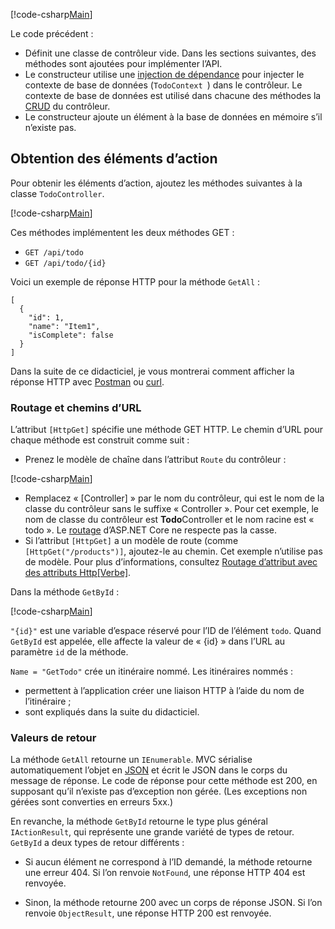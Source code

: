 [!code-csharp[Main](../../tutorials/first-web-api/sample/TodoApi/Controllers/TodoController2.cs?name=snippet_todo1)]

Le code précédent :

* Définit une classe de contrôleur vide. Dans les sections suivantes, des méthodes sont ajoutées pour implémenter l’API.
* Le constructeur utilise une [injection de dépendance](xref:fundamentals/dependency-injection) pour injecter le contexte de base de données (`TodoContext `) dans le contrôleur. Le contexte de base de données est utilisé dans chacune des méthodes la [CRUD](https://wikipedia.org/wiki/Create,_read,_update_and_delete) du contrôleur.
* Le constructeur ajoute un élément à la base de données en mémoire s’il n’existe pas.

## <a name="getting-to-do-items"></a>Obtention des éléments d’action

Pour obtenir les éléments d’action, ajoutez les méthodes suivantes à la classe `TodoController`.

[!code-csharp[Main](../../tutorials/first-web-api/sample/TodoApi/Controllers/TodoController.cs?name=snippet_GetAll)]

Ces méthodes implémentent les deux méthodes GET :

* `GET /api/todo`
* `GET /api/todo/{id}`

Voici un exemple de réponse HTTP pour la méthode `GetAll` :

```
[
  {
    "id": 1,
    "name": "Item1",
    "isComplete": false
  }
]
   ```

Dans la suite de ce didacticiel, je vous montrerai comment afficher la réponse HTTP avec [Postman](https://www.getpostman.com/) ou [curl](https://developer.apple.com/legacy/library/documentation/Darwin/Reference/ManPages/man1/curl.1.html).

### <a name="routing-and-url-paths"></a>Routage et chemins d’URL

L’attribut `[HttpGet]` spécifie une méthode GET HTTP. Le chemin d’URL pour chaque méthode est construit comme suit :

* Prenez le modèle de chaîne dans l’attribut `Route` du contrôleur :

[!code-csharp[Main](../../tutorials/first-web-api/sample/TodoApi/Controllers/TodoController.cs?name=TodoController&highlight=3)]

* Remplacez « [Controller] » par le nom du contrôleur, qui est le nom de la classe du contrôleur sans le suffixe « Controller ». Pour cet exemple, le nom de classe du contrôleur est **Todo**Controller et le nom racine est « todo ». Le [routage](xref:mvc/controllers/routing) d’ASP.NET Core ne respecte pas la casse.
* Si l’attribut `[HttpGet]` a un modèle de route (comme `[HttpGet("/products")]`, ajoutez-le au chemin. Cet exemple n’utilise pas de modèle. Pour plus d’informations, consultez [Routage d’attribut avec des attributs Http[Verbe]](xref:mvc/controllers/routing#attribute-routing-with-httpverb-attributes).

Dans la méthode `GetById` :

[!code-csharp[Main](../../tutorials/first-web-api/sample/TodoApi/Controllers/TodoController.cs?name=snippet_GetByID&highlight=1-2)]

`"{id}"` est une variable d’espace réservé pour l’ID de l’élément `todo`. Quand `GetById` est appelée, elle affecte la valeur de « {id} » dans l’URL au paramètre `id` de la méthode.

`Name = "GetTodo"` crée un itinéraire nommé. Les itinéraires nommés :

* permettent à l’application créer une liaison HTTP à l’aide du nom de l’itinéraire ;
* sont expliqués dans la suite du didacticiel.

### <a name="return-values"></a>Valeurs de retour

La méthode `GetAll` retourne un `IEnumerable`. MVC sérialise automatiquement l’objet en [JSON](http://www.json.org/) et écrit le JSON dans le corps du message de réponse. Le code de réponse pour cette méthode est 200, en supposant qu’il n’existe pas d’exception non gérée. (Les exceptions non gérées sont converties en erreurs 5xx.)

En revanche, la méthode `GetById` retourne le type plus général `IActionResult`, qui représente une grande variété de types de retour. `GetById` a deux types de retour différents :

* Si aucun élément ne correspond à l’ID demandé, la méthode retourne une erreur 404. Si l’on renvoie `NotFound`, une réponse HTTP 404 est renvoyée.

* Sinon, la méthode retourne 200 avec un corps de réponse JSON. Si l’on renvoie `ObjectResult`, une réponse HTTP 200 est renvoyée.
